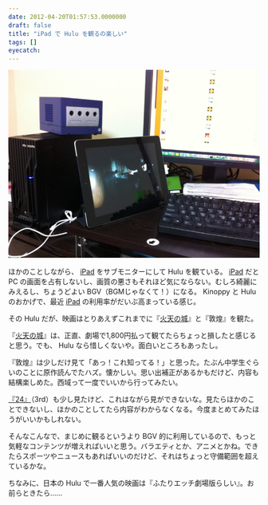 ```yaml
---
date: 2012-04-20T01:57:53.0000000
draft: false
title: "iPad で Hulu を観るの楽しい"
tags: []
eyecatch: 
---
```

<p><img src="20120412022447.jpg" alt="f:id:daruyanagi:20120412022447j:plain" title="f:id:daruyanagi:20120412022447j:plain" class="hatena-fotolife"></p><p>ほかのことしながら、 <a class="keyword" href="http://d.hatena.ne.jp/keyword/iPad">iPad</a> をサブモニターにして Hulu を観ている。 <a class="keyword" href="http://d.hatena.ne.jp/keyword/iPad">iPad</a> だと PC の画面を占有しないし、画質の悪さもそれほど気にならない。むしろ綺麗にみえるし、ちょうどよい BGV（BGMじゃなくて！）になる。 Kinoppy と Hulu のおかげで、最近 <a class="keyword" href="http://d.hatena.ne.jp/keyword/iPad">iPad</a> の利用率がだいぶ高まっている感じ。</p><p>その Hulu だが、映画はとりあえずこれまでに『<a class="keyword" href="http://d.hatena.ne.jp/keyword/%B2%D0%C5%B7%A4%CE%BE%EB">火天の城</a>』と『敦煌』を観た。</p><p>『<a class="keyword" href="http://d.hatena.ne.jp/keyword/%B2%D0%C5%B7%A4%CE%BE%EB">火天の城</a>』は、正直、劇場で1,800円払って観てたらちょっと損したと感じると思う。でも、 Hulu なら惜しくないや。面白いところもあったし。</p><p>『敦煌』は少しだけ見て「あっ！これ知ってる！」と思った。たぶん中学生ぐらいのことに原作読んでたハズ。懐かしい。思い出補正があるかもだけど、内容も結構楽しめた。西域って一度でいいから行ってみたい。</p><p><a class="keyword" href="http://d.hatena.ne.jp/keyword/%A1%D824%A1%D9">『24』</a>（3rd）も少し見たけど、これはながら見ができないな。見たらほかのことできないし、ほかのことしてたら内容がわからなくなる。今度まとめてみたほうがいいかもしれない。</p><p>そんなこんなで、まじめに観るというより BGV 的に利用しているので、もっと気軽なコンテンツが増えればいいと思う。バラエティとか、アニメとかね。できたらスポーツやニュースもあればいいのだけど、それはちょっと守備範囲を超えているかな。</p><p>ちなみに、日本の Hulu で一番人気の映画は『ふたりエッチ劇場版らしい』。お前らときたら……</p>
